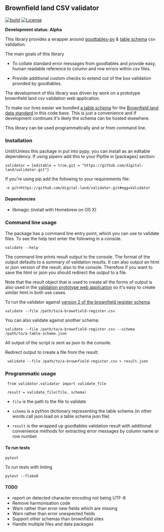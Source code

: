 ## Brownfield land CSV validator
[![build](https://travis-ci.org/digital-land/validator.svg?branch=master)](https://travis-ci.org/digital-land/validator)
[![License](https://img.shields.io/github/license/mashape/apistatus.svg)](https://github.com/digital-land/validator/blob/master/LICENSE)

**Development status: Alpha**

This library provides a wrapper around [goodtables-py](https://github.com/frictionlessdata/goodtables-py) & [table schema](https://frictionlessdata.io/specs/table-schema) csv validation.

The main goals of this library

 - To collate standard error messages from goodtables and provide easy, human readable reference
 to column and row errors within csv files.
 
 - Provide additional custom checks to extend out of the box validation provided by goodtables.
 

The development of this library was driven by work on a prototype brownfield land csv validation web application. 

To make our lives easier we  bundled [a table schema](validator/schema/brownfield-land-v2.json) for the [Brownfield land data standard](https://www.gov.uk/government/publications/brownfield-land-registers-data-standard/publish-your-brownfield-land-data#publish-your-brownfield-land-data) 
in this code base. This is just a convenience and if development continues it's likely the schema can be hosted elsewhere. 

This library can be used programmatically and or from command line.

### Installation

Until/Unless this package in put into pypy, you can install as an editable dependency. If using pipenv add this
to your Pipfile in [packages] section:

    validator = {editable = true,git = "https://github.com/digital-land/validator.git"}

If you're using pip add the following to your requirements file:

    -e git+https://github.com/digital-land/validator.git#egg=Validator

#### Dependencies

* libmagic (install with Homebrew on OS X)

### Command  line usage

The package has a command line entry point, which you can use to validate files. To see the help text enter the following
in a console.

    validate --help

The command line prints result output to the console. The format of the output defaults to a summary of validation
results. It can also output an html or json version of the result, also to the console. Therefore if you want to save the html or json you should redirect the output to a file.

Note that the result object that is used to create all the forms of output is also used in the 
[validation prototype web application](https://github.com/digital-land/brownfield-sites-validator) so it's easy to create similar html in both use cases.

To run the validator against [version 2 of the brownfield register schema](validator/schema/brownfield-land-v2.json)

    validate --file /path/to/a-brownfield-register.csv
    
You can also validate against another schema:

    validate --file /path/to/a-brownfield-register.csv --schema /path/to/a-table-schema.json
    

All output of the script is sent as json to the console.

Redirect output to create a file from the result:

     validate --file /path/to/a-brownfield-register.csv > result.json
     

### Programmatic usage

     from validator.validator import validate_file

     result = validate_file(file, schema)
     

 - `file` is the path to the file to validate
 - `schema` is a python dictionary representing the table schema (in other words call json.load on a table schema json file)
 
 - `result` is the wrapped up goodtables validation result with additional convenience methods for extracting error
 messages by column name or row number.



#### To run tests
    
    pytest
    
To run tests with linting

    pytest --flake8
    
 
#### TODO

- report on detected character encoding not being UTF-8
- Remove harmonisation code
- Warn rather than error new fields which are missing
- Warn rather than error unexpected fields
- Support other schemas than brownfield sites
- Handle multiple files and data packages
